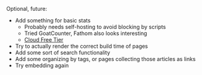 Optional, future:
* Add something for basic stats
	* Probably needs self-hosting to avoid blocking by scripts
	* Tried GoatCounter, Fathom also looks interesting
	* [Cloud Free Tier](Cloud%20Free%20Tier.md)
* Try to actually render the correct build time of pages
* Add some sort of search functionality
* Add some organizing by tags, or pages collecting those articles as links
* Try embedding again